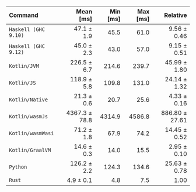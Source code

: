 | Command | Mean [ms] | Min [ms] | Max [ms] | Relative |
|:---|---:|---:|---:|---:|
| `Haskell (GHC 9.10)` | 47.1 ± 1.9 | 45.5 | 61.0 | 9.56 ± 0.46 |
| `Haskell (GHC 9.12)` | 45.0 ± 2.3 | 43.0 | 57.0 | 9.15 ± 0.51 |
| `Kotlin/JVM` | 226.5 ± 6.7 | 214.6 | 239.7 | 45.99 ± 1.80 |
| `Kotlin/JS` | 118.9 ± 5.8 | 109.8 | 131.0 | 24.14 ± 1.32 |
| `Kotlin/Native` | 21.3 ± 0.6 | 20.7 | 25.6 | 4.33 ± 0.16 |
| `Kotlin/wasmJs` | 4367.3 ± 78.8 | 4314.9 | 4586.8 | 886.80 ± 27.61 |
| `Kotlin/wasmWasi` | 71.2 ± 1.8 | 67.9 | 74.2 | 14.45 ± 0.52 |
| `Kotlin/GraalVM` | 14.6 ± 0.3 | 14.0 | 15.5 | 2.95 ± 0.10 |
| `Python` | 126.2 ± 2.2 | 124.3 | 134.6 | 25.63 ± 0.78 |
| `Rust` | 4.9 ± 0.1 | 4.8 | 7.5 | 1.00 |
